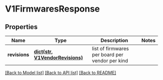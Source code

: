 # V1FirmwaresResponse

## Properties
Name | Type | Description | Notes
------------ | ------------- | ------------- | -------------
**revisions** | [**dict(str, V1VendorRevisions)**](V1VendorRevisions.md) | list of firmwares per board per vendor per kind | 

[[Back to Model list]](../README.md#documentation-for-models) [[Back to API list]](../README.md#documentation-for-api-endpoints) [[Back to README]](../README.md)


